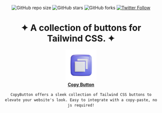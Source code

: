 <div align="center">                                                                                                
  
  ![GitHub repo size](https://img.shields.io/github/repo-size/codeaashu/CopyButton)
  ![GitHub stars](https://img.shields.io/github/stars/codeaashu/CopyButton?style=social) 
  ![GitHub forks](https://img.shields.io/github/forks/codeaashu/CopyButton?style=social)
[![Twitter Follow](https://img.shields.io/twitter/follow/warrior_aashuu?style=social)](https://twitter.com/intent/follow?screen_name=warrior_aashuu)

  <h1 align="center">✦ A collection of buttons for Tailwind CSS. ✦</h1>
  <img src="./public/CopyButton.webp" width="100px" />
  <br><a href="https://copybutton.vercel.app/"><strong>Copy Button</strong></a><br>
  
  
  
  ` CopyButton offers a sleek collection of Tailwind CSS buttons to elevate your website's look. Easy to integrate with a copy-paste, no js required! `